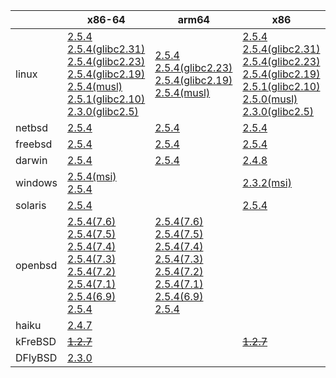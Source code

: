 ||x86-64|arm64|x86|ppc64le|armv7|ppc|armel|riscv64|armhf|sparc|mips|mipsel|alpha|
| --- | --- | --- | --- | --- | --- | --- | --- | --- | --- | --- | --- | --- | --- |
|linux|[2.5.4](https://github.com/roswell/sbcl_bin/releases/download/2.5.4/sbcl-2.5.4-x86-64-linux-binary.tar.bz2)<br />[2.5.4(glibc2.31)](https://github.com/roswell/sbcl_bin/releases/download/2.5.4/sbcl-2.5.4-x86-64-linux-glibc2.31-binary.tar.bz2)<br />[2.5.4(glibc2.23)](https://github.com/roswell/sbcl_bin/releases/download/2.5.4/sbcl-2.5.4-x86-64-linux-glibc2.23-binary.tar.bz2)<br />[2.5.4(glibc2.19)](https://github.com/roswell/sbcl_bin/releases/download/2.5.4/sbcl-2.5.4-x86-64-linux-glibc2.19-binary.tar.bz2)<br />[2.5.4(musl)](https://github.com/roswell/sbcl_bin/releases/download/2.5.4/sbcl-2.5.4-x86-64-linux-musl-binary.tar.bz2)<br />[2.5.1(glibc2.10)](https://github.com/roswell/sbcl_bin/releases/download/2.5.1/sbcl-2.5.1-x86-64-linux-glibc2.10-binary.tar.bz2)<br />[2.3.0(glibc2.5)](https://github.com/roswell/sbcl_bin/releases/download/2.3.0/sbcl-2.3.0-x86-64-linux-glibc2.5-binary.tar.bz2)<br />|[2.5.4](https://github.com/roswell/sbcl_bin/releases/download/2.5.4/sbcl-2.5.4-arm64-linux-binary.tar.bz2)<br />[2.5.4(glibc2.23)](https://github.com/roswell/sbcl_bin/releases/download/2.5.4/sbcl-2.5.4-arm64-linux-glibc2.23-binary.tar.bz2)<br />[2.5.4(glibc2.19)](https://github.com/roswell/sbcl_bin/releases/download/2.5.4/sbcl-2.5.4-arm64-linux-glibc2.19-binary.tar.bz2)<br />[2.5.4(musl)](https://github.com/roswell/sbcl_bin/releases/download/2.5.4/sbcl-2.5.4-arm64-linux-musl-binary.tar.bz2)<br />|[2.5.4](https://github.com/roswell/sbcl_bin/releases/download/2.5.4/sbcl-2.5.4-x86-linux-binary.tar.bz2)<br />[2.5.4(glibc2.31)](https://github.com/roswell/sbcl_bin/releases/download/2.5.4/sbcl-2.5.4-x86-linux-glibc2.31-binary.tar.bz2)<br />[2.5.4(glibc2.23)](https://github.com/roswell/sbcl_bin/releases/download/2.5.4/sbcl-2.5.4-x86-linux-glibc2.23-binary.tar.bz2)<br />[2.5.4(glibc2.19)](https://github.com/roswell/sbcl_bin/releases/download/2.5.4/sbcl-2.5.4-x86-linux-glibc2.19-binary.tar.bz2)<br />[2.5.1(glibc2.10)](https://github.com/roswell/sbcl_bin/releases/download/2.5.1/sbcl-2.5.1-x86-linux-glibc2.10-binary.tar.bz2)<br />[2.5.0(musl)](https://github.com/roswell/sbcl_bin/releases/download/2.5.0/sbcl-2.5.0-x86-linux-musl-binary.tar.bz2)<br />[2.3.0(glibc2.5)](https://github.com/roswell/sbcl_bin/releases/download/2.3.0/sbcl-2.3.0-x86-linux-glibc2.5-binary.tar.bz2)<br />|[2.5.4](https://github.com/roswell/sbcl_bin/releases/download/2.5.4/sbcl-2.5.4-ppc64le-linux-binary.tar.bz2)<br />[2.5.4(glibc2.23)](https://github.com/roswell/sbcl_bin/releases/download/2.5.4/sbcl-2.5.4-ppc64le-linux-glibc2.23-binary.tar.bz2)<br />[2.5.4(glibc2.19)](https://github.com/roswell/sbcl_bin/releases/download/2.5.4/sbcl-2.5.4-ppc64le-linux-glibc2.19-binary.tar.bz2)<br />|[2.5.4](https://github.com/roswell/sbcl_bin/releases/download/2.5.4/sbcl-2.5.4-armv7-linux-binary.tar.bz2)<br />[2.5.4(glibc2.19)](https://github.com/roswell/sbcl_bin/releases/download/2.5.4/sbcl-2.5.4-armv7-linux-glibc2.19-binary.tar.bz2)<br />|[2.4.8](https://github.com/roswell/sbcl_bin/releases/download/2.4.8/sbcl-2.4.8-ppc-linux-binary.tar.bz2)<br />|[2.5.0](https://github.com/roswell/sbcl_bin/releases/download/2.5.0/sbcl-2.5.0-armel-linux-binary.tar.bz2)<br />|[2.4.8](https://github.com/roswell/sbcl_bin/releases/download/2.4.8/sbcl-2.4.8-riscv64-linux-binary.tar.bz2)<br />|[2.4.8](https://github.com/roswell/sbcl_bin/releases/download/2.4.8/sbcl-2.4.8-armhf-linux-binary.tar.bz2)<br />[2.4.8(glibc2.19)](https://github.com/roswell/sbcl_bin/releases/download/2.4.8/sbcl-2.4.8-armhf-linux-glibc2.19-binary.tar.bz2)<br />[2.4.8(glibc2.13)](https://github.com/roswell/sbcl_bin/releases/download/2.4.8/sbcl-2.4.8-armhf-linux-glibc2.13-binary.tar.bz2)<br />|~~[1.4.1](https://github.com/roswell/sbcl_bin/releases/download/1.4.1/sbcl-1.4.1-sparc-linux-binary.tar.bz2)~~<br />|~~[1.0.23](https://github.com/roswell/sbcl_bin/releases/download/1.0.23/sbcl-1.0.23-mips-linux-binary.tar.bz2)~~<br />|~~[1.0.28](https://github.com/roswell/sbcl_bin/releases/download/1.0.28/sbcl-1.0.28-mipsel-linux-binary.tar.bz2)~~<br />|~~[1.0.28](https://github.com/roswell/sbcl_bin/releases/download/1.0.28/sbcl-1.0.28-alpha-linux-binary.tar.bz2)~~<br />|
|netbsd|[2.5.4](https://github.com/roswell/sbcl_bin/releases/download/2.5.4/sbcl-2.5.4-x86-64-netbsd-binary.tar.bz2)<br />|[2.5.4](https://github.com/roswell/sbcl_bin/releases/download/2.5.4/sbcl-2.5.4-arm64-netbsd-binary.tar.bz2)<br />|[2.5.4](https://github.com/roswell/sbcl_bin/releases/download/2.5.4/sbcl-2.5.4-x86-netbsd-binary.tar.bz2)<br />|||~~[1.0.23](https://github.com/roswell/sbcl_bin/releases/download/1.0.23/sbcl-1.0.23-powerpc-netbsd-binary.tar.bz2)~~<br />||||||||
|freebsd|[2.5.4](https://github.com/roswell/sbcl_bin/releases/download/2.5.4/sbcl-2.5.4-x86-64-freebsd-binary.tar.bz2)<br />|[2.5.4](https://github.com/roswell/sbcl_bin/releases/download/2.5.4/sbcl-2.5.4-arm64-freebsd-binary.tar.bz2)<br />|[2.5.4](https://github.com/roswell/sbcl_bin/releases/download/2.5.4/sbcl-2.5.4-x86-freebsd-binary.tar.bz2)<br />|||||||||||
|darwin|[2.5.4](https://github.com/roswell/sbcl_bin/releases/download/2.5.4/sbcl-2.5.4-x86-64-darwin-binary.tar.bz2)<br />|[2.5.4](https://github.com/roswell/sbcl_bin/releases/download/2.5.4/sbcl-2.5.4-arm64-darwin-binary.tar.bz2)<br />|[2.4.8](https://github.com/roswell/sbcl_bin/releases/download/2.4.8/sbcl-2.4.8-x86-darwin-binary.tar.bz2)<br />|||[2.4.8](https://github.com/roswell/sbcl_bin/releases/download/2.4.8/sbcl-2.4.8-ppc-darwin-binary.tar.bz2)<br />||||||||
|windows|[2.5.4(msi)](https://github.com/roswell/sbcl_bin/releases/download/2.5.4/sbcl-2.5.4-x86-64-windows-binary.msi)<br />[2.5.4](https://github.com/roswell/sbcl_bin/releases/download/2.5.4/sbcl-2.5.4-x86-64-windows-binary.tar.bz2)<br />||[2.3.2(msi)](https://github.com/roswell/sbcl_bin/releases/download/2.3.2/sbcl-2.3.2-x86-windows-binary.msi)<br />|||||||||||
|solaris|[2.5.4](https://github.com/roswell/sbcl_bin/releases/download/2.5.4/sbcl-2.5.4-x86-64-solaris-binary.tar.bz2)<br />||[2.5.4](https://github.com/roswell/sbcl_bin/releases/download/2.5.4/sbcl-2.5.4-x86-solaris-binary.tar.bz2)<br />|||||||~~[2.0.4](https://github.com/roswell/sbcl_bin/releases/download/2.0.4/sbcl-2.0.4-sparc-solaris-binary.tar.bz2)~~<br />||||
|openbsd|[2.5.4(7.6)](https://github.com/roswell/sbcl_bin/releases/download/2.5.4/sbcl-2.5.4-x86-64-openbsd-7.6-binary.tar.bz2)<br />[2.5.4(7.5)](https://github.com/roswell/sbcl_bin/releases/download/2.5.4/sbcl-2.5.4-x86-64-openbsd-7.5-binary.tar.bz2)<br />[2.5.4(7.4)](https://github.com/roswell/sbcl_bin/releases/download/2.5.4/sbcl-2.5.4-x86-64-openbsd-7.4-binary.tar.bz2)<br />[2.5.4(7.3)](https://github.com/roswell/sbcl_bin/releases/download/2.5.4/sbcl-2.5.4-x86-64-openbsd-7.3-binary.tar.bz2)<br />[2.5.4(7.2)](https://github.com/roswell/sbcl_bin/releases/download/2.5.4/sbcl-2.5.4-x86-64-openbsd-7.2-binary.tar.bz2)<br />[2.5.4(7.1)](https://github.com/roswell/sbcl_bin/releases/download/2.5.4/sbcl-2.5.4-x86-64-openbsd-7.1-binary.tar.bz2)<br />[2.5.4(6.9)](https://github.com/roswell/sbcl_bin/releases/download/2.5.4/sbcl-2.5.4-x86-64-openbsd-6.9-binary.tar.bz2)<br />[2.5.4](https://github.com/roswell/sbcl_bin/releases/download/2.5.4/sbcl-2.5.4-x86-64-openbsd-binary.tar.bz2)<br />|[2.5.4(7.6)](https://github.com/roswell/sbcl_bin/releases/download/2.5.4/sbcl-2.5.4-arm64-openbsd-7.6-binary.tar.bz2)<br />[2.5.4(7.5)](https://github.com/roswell/sbcl_bin/releases/download/2.5.4/sbcl-2.5.4-arm64-openbsd-7.5-binary.tar.bz2)<br />[2.5.4(7.4)](https://github.com/roswell/sbcl_bin/releases/download/2.5.4/sbcl-2.5.4-arm64-openbsd-7.4-binary.tar.bz2)<br />[2.5.4(7.3)](https://github.com/roswell/sbcl_bin/releases/download/2.5.4/sbcl-2.5.4-arm64-openbsd-7.3-binary.tar.bz2)<br />[2.5.4(7.2)](https://github.com/roswell/sbcl_bin/releases/download/2.5.4/sbcl-2.5.4-arm64-openbsd-7.2-binary.tar.bz2)<br />[2.5.4(7.1)](https://github.com/roswell/sbcl_bin/releases/download/2.5.4/sbcl-2.5.4-arm64-openbsd-7.1-binary.tar.bz2)<br />[2.5.4(6.9)](https://github.com/roswell/sbcl_bin/releases/download/2.5.4/sbcl-2.5.4-arm64-openbsd-6.9-binary.tar.bz2)<br />[2.5.4](https://github.com/roswell/sbcl_bin/releases/download/2.5.4/sbcl-2.5.4-arm64-openbsd-binary.tar.bz2)<br />||||||||||||
|haiku|[2.4.7](https://github.com/roswell/sbcl_bin/releases/download/2.4.7/sbcl-2.4.7-x86-64-haiku-binary.tar.bz2)<br />|||||||||||||
|kFreBSD|~~[1.2.7](https://github.com/roswell/sbcl_bin/releases/download/1.2.7/sbcl-1.2.7-x86-64-debian-kfreebsd-binary.tar.bz2)~~<br />||~~[1.2.7](https://github.com/roswell/sbcl_bin/releases/download/1.2.7/sbcl-1.2.7-x86-debian-kfreebsd-binary.tar.bz2)~~<br />|||||||||||
|DFlyBSD|[2.3.0](https://github.com/roswell/sbcl_bin/releases/download/2.3.0/sbcl-2.3.0-x86-64-DFlyBSD-binary.tar.bz2)<br />|||||||||||||

